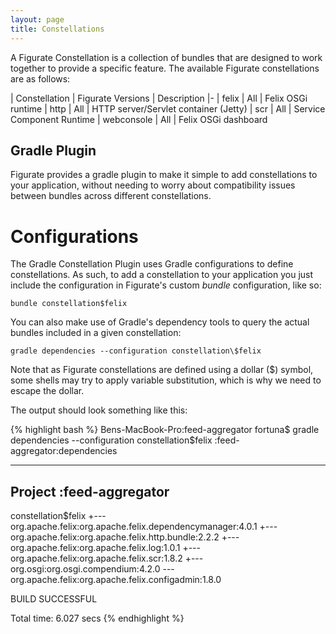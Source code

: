 ```yaml
---
layout: page
title: Constellations
---
```

A Figurate Constellation is a collection of bundles that are designed to work together to provide a specific feature.
The available Figurate constellations are as follows:

| Constellation   | Figurate Versions | Description
|-
| felix           | All               | Felix OSGi runtime
| http            | All               | HTTP server/Servlet container (Jetty)
| scr             | All               | Service Component Runtime
| webconsole      | All               | Felix OSGi dashboard


## Gradle Plugin

Figurate provides a gradle plugin to make it simple to add constellations to your application, without needing to
worry about compatibility issues between bundles across different constellations.

# Configurations

The Gradle Constellation Plugin uses Gradle configurations to define constellations. As such, to add a constellation
to your application you just include the configuration in Figurate's custom *bundle* configuration, like so:

`bundle constellation$felix`

You can also make use of Gradle's dependency tools to query the actual bundles included in a given constellation:

`gradle dependencies --configuration constellation\$felix`

Note that as Figurate constellations are defined using a dollar ($) symbol, some shells may try to apply variable
substitution, which is why we need to escape the dollar.

The output should look something like this:

{% highlight bash %}
Bens-MacBook-Pro:feed-aggregator fortuna$ gradle dependencies --configuration constellation\$felix
:feed-aggregator:dependencies

------------------------------------------------------------
Project :feed-aggregator
------------------------------------------------------------

constellation$felix
+--- org.apache.felix:org.apache.felix.dependencymanager:4.0.1
+--- org.apache.felix:org.apache.felix.http.bundle:2.2.2
+--- org.apache.felix:org.apache.felix.log:1.0.1
+--- org.apache.felix:org.apache.felix.scr:1.8.2
+--- org.osgi:org.osgi.compendium:4.2.0
\--- org.apache.felix:org.apache.felix.configadmin:1.8.0

BUILD SUCCESSFUL

Total time: 6.027 secs
{% endhighlight %}

